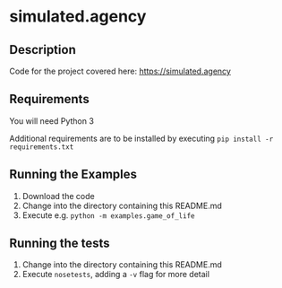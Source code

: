 # simulated.agency

## Description

Code for the project covered here: https://simulated.agency

## Requirements

You will need Python 3

Additional requirements are to be installed by executing `pip install -r requirements.txt`

## Running the Examples

1. Download the code
2. Change into the directory containing this README.md
3. Execute e.g. `python -m examples.game_of_life`

## Running the tests

1. Change into the directory containing this README.md
2. Execute `nosetests`, adding a `-v` flag for more detail
